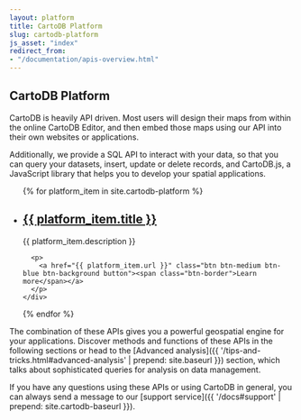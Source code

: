 ```yaml
---
layout: platform
title: CartoDB Platform
slug: cartodb-platform
js_asset: "index"
redirect_from:
- "/documentation/apis-overview.html"
---
```

## CartoDB Platform

CartoDB is heavily API driven. Most users will design their maps from within the online CartoDB Editor, and then embed those maps using our API into their own websites or applications.

Additionally, we provide a SQL API to interact with your data, so that you can query your datasets, insert, update or delete records, and CartoDB.js, a JavaScript library that helps you to develop your spatial applications.

<ul class="platform-list">
  {% for platform_item in site.cartodb-platform %}
  <li>
    <div class="platform-lst-inner">
      <h2><a href="{{ platform_item.url }}">{{ platform_item.title }}</a></h2>
      <p class="platform-lst-content">{{ platform_item.description }}</p>

      <p>
        <a href="{{ platform_item.url }}" class="btn btn-medium btn-blue btn-background button"><span class="btn-border">Learn more</span></a>
      </p>
    </div>
  </li>
  {% endfor %}
</ul>

The combination of these APIs gives you a powerful geospatial engine for your applications. Discover methods and functions of these APIs in the following sections or head to the [Advanced analysis]({{ '/tips-and-tricks.html#advanced-analysis' | prepend: site.baseurl }}) section, which talks about sophisticated queries for analysis on data management.

If you have any questions using these APIs or using CartoDB in general, you can always send a message to our [support service]({{ '/docs#support' | prepend: site.cartodb-baseurl }}).
